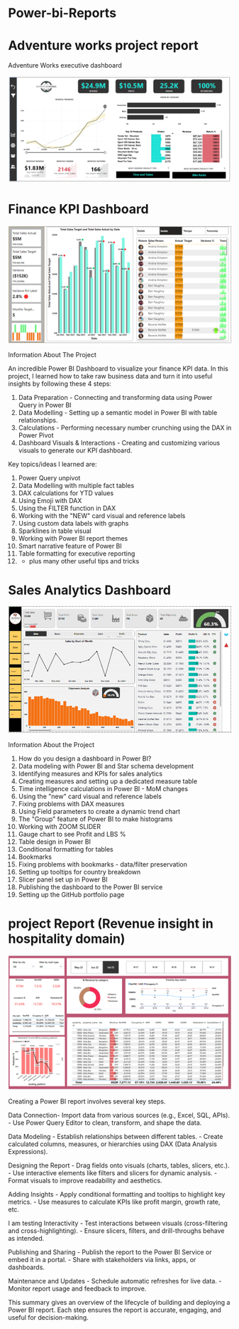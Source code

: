 # Power-bi-Reports
# Adventure works project report
Adventure Works executive dashboard

![image alt](https://github.com/22TAUSIF/Power-bi-Reports/blob/fcd920baed3d023a8d1d723170d52aee9a12f04b/Adventure%20works%20executive%20dasboard%20Screenshot%202024%20oct%2012.png)




















# Finance KPI Dashboard 
![image alt](https://github.com/22TAUSIF/Power-bi-Reports/blob/a49cf0b395b0ff64fc3e8a8cf0101fa36add9d18/Finance%20KPI%20Dashboard%20Screenshot%202024%20oct.png)

Information About The Project

An incredible Power BI Dashboard to visualize your finance KPI data. In this project, I learned how to take raw business data and turn it into useful insights by following these 4 steps:

1) Data Preparation - Connecting and transforming data using Power Query in Power BI
2) Data Modelling - Setting up a semantic model in Power BI with table relationships.
3) Calculations - Performing necessary number crunching using the DAX in Power Pivot
4) Dashboard Visuals & Interactions - Creating and customizing various visuals to generate our KPI dashboard. 

Key topics/ideas I learned are:
1) Power Query unpivot
2) Data Modelling with multiple fact tables
3) DAX calculations for YTD values
4) Using Emoji with DAX
5) Using the FILTER function in DAX
6) Working with the "NEW" card visual and reference labels
7) Using custom data labels with graphs
8) Sparklines in table visual
9) Working with Power BI report themes
10) Smart narrative feature of Power BI
11) Table formatting for executive reporting
12) + plus many other useful tips and tricks

# Sales Analytics Dashboard
![image alt](https://github.com/22TAUSIF/Power-bi-Reports/blob/411d1c74f6b479497d6d6b242428bc6c3342422b/Sales%20Analytics%20Dashboard%20Screenshot%202024.png)

Information About the Project
1) How do you design a dashboard in Power BI?
2) Data modeling with Power BI and Star schema development
3) Identifying measures and KPIs for sales analytics
4) Creating measures and setting up a dedicated measure table
5) Time intelligence calculations in Power BI - MoM changes
6) Using the "new" card visual and reference labels
7) Fixing problems with DAX measures
8) Using Field parameters to create a dynamic trend chart
9) The "Group" feature of Power BI to make histograms
10) Working with ZOOM SLIDER
11) Gauge chart to see Profit and LBS %
12) Table design in Power BI
13) Conditional formatting for tables
14) Bookmarks
15) Fixing problems with bookmarks - data/filter preservation
16) Setting up tooltips for country breakdown
17) Slicer panel set up in Power BI
18) Publishing the dashboard to the Power BI service
19) Setting up the GitHub portfolio page

# project Report (Revenue insight in hospitality domain)
![image alt](https://github.com/22TAUSIF/Power-bi-Reports/blob/31869f9168bff9efdd1743a987c3163797d589c3/Project%20repoert%20revenue%20insight%20hospitality%20domain%20Screenshot%202024%200ct%2012.png)

Creating a Power BI report involves several key steps.

Data Connection- Import data from various sources (e.g., Excel, SQL, APIs).
               - Use Power Query Editor to clean, transform, and shape the data.

Data Modeling - Establish relationships between different tables.
              - Create calculated columns, measures, or hierarchies using DAX (Data Analysis Expressions).

Designing the Report - Drag fields onto visuals (charts, tables, slicers, etc.).
                     - Use interactive elements like filters and slicers for dynamic analysis.
                     - Format visuals to improve readability and aesthetics.

Adding Insights - Apply conditional formatting and tooltips to highlight key metrics.
                - Use measures to calculate KPIs like profit margin, growth rate, etc.

I am testing Interactivity - Test interactions between visuals (cross-filtering and cross-highlighting).
                      - Ensure slicers, filters, and drill-throughs behave as intended.

Publishing and Sharing - Publish the report to the Power BI Service or embed it in a portal.
                       - Share with stakeholders via links, apps, or dashboards.

Maintenance and Updates - Schedule automatic refreshes for live data.
                        - Monitor report usage and feedback to improve.

This summary gives an overview of the lifecycle of building and deploying a Power BI report. Each step ensures the report is accurate, engaging, and useful for decision-making.
